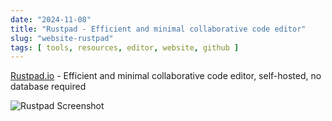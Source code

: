 ```yaml
---
date: "2024-11-08"
title: "Rustpad - Efficient and minimal collaborative code editor"
slug: "website-rustpad"
tags: [ tools, resources, editor, website, github ]
---
```




[Rustpad.io][1] - Efficient and minimal collaborative code editor, self-hosted, no database required

![Rustpad Screenshot][2]



   [1]: https://github.com/ekzhang/rustpad
   [2]: https://i.imgur.com/WjU5UrP.png
